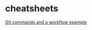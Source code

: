 # cheatsheets

[Git commands and a workflow example](https://github.com/edaehn/cheatsheets/blob/main/git.md)
